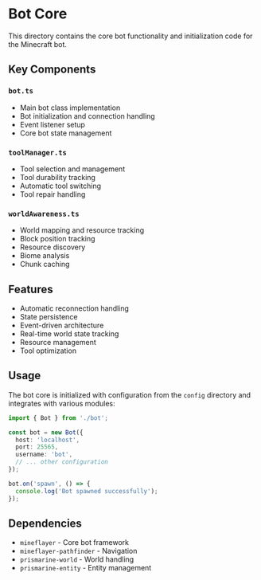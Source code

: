 # Bot Core

This directory contains the core bot functionality and initialization code for the Minecraft bot.

## Key Components

### `bot.ts`
- Main bot class implementation
- Bot initialization and connection handling
- Event listener setup
- Core bot state management

### `toolManager.ts`
- Tool selection and management
- Tool durability tracking
- Automatic tool switching
- Tool repair handling

### `worldAwareness.ts`
- World mapping and resource tracking
- Block position tracking
- Resource discovery
- Biome analysis
- Chunk caching

## Features

- Automatic reconnection handling
- State persistence
- Event-driven architecture
- Real-time world state tracking
- Resource management
- Tool optimization

## Usage

The bot core is initialized with configuration from the `config` directory and integrates with various modules:

```typescript
import { Bot } from './bot';

const bot = new Bot({
  host: 'localhost',
  port: 25565,
  username: 'bot',
  // ... other configuration
});

bot.on('spawn', () => {
  console.log('Bot spawned successfully');
});
```

## Dependencies

- `mineflayer` - Core bot framework
- `mineflayer-pathfinder` - Navigation
- `prismarine-world` - World handling
- `prismarine-entity` - Entity management 